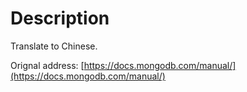 # Description

Translate to Chinese.



Orignal address:  [https://docs.mongodb.com/manual/](https://docs.mongodb.com/manual/)




